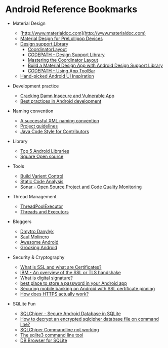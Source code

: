 # Android Reference Bookmarks

+ Material Design
	+ [http://www.materialdoc.com](http://www.materialdoc.com)
	+ [Material Design for PreLollipop Devices](https://snow.dog/blog/getting-material-design-for-pre-lollipop-devices-with-appcompat-v21/)	
	+ [Design support Library](https://android-developers.googleblog.com/2015/05/android-design-support-library.html)
		+ [CoordinatorLayout](https://guides.codepath.com/android/Handling-Scrolls-with-CoordinatorLayout)	
		+ [CODEPATH - Design Support Library](https://guides.codepath.com/android/Design-Support-Library)
		+ [Mastering the Coordinator Layout](http://saulmm.github.io/mastering-coordinator)	
		+ [Build a Material Design App with Android Design Support Library](https://codelabs.developers.google.com/codelabs/material-design-style/index.html?index=..%2F..%2Findex#0)
		+ [CODEPATH - Using App ToolBar](https://guides.codepath.com/android/Using-the-App-Toolbar)
	+ [Hand-picked Android UI Inspiration](https://www.uplabs.com/posts/c/material/resources/platform/android)	
	
+ Development practice
	+ [Cracking Damn Insecure and Vulnerable App](http://www.androidpentesting.com/2016/03/cracking-damn-insecure-and-vulnerable.html)
	+ [Best practices in Android development](https://github.com/futurice/android-best-practices)
	
+ Naming convention
	+ [A successful XML naming convention](https://jeroenmols.com/blog/2016/03/07/resourcenaming/)
	+ [Project guidelines](https://github.com/ribot/android-guidelines/blob/master/project_and_code_guidelines.md)
	+ [Java Code Style for Contributors](https://source.android.com/source/code-style)
	
+ Library
	+ [Top 5 Android Libraries](https://infinum.co/the-capsized-eight/top-5-android-libraries-every-android-developer-should-know-about)
	+ [Square Open source](http://square.github.io)
	
+ Tools
	+ [Build Varient Control](https://blog.grandcentrix.net/how-to-install-different-app-variants-on-one-android-device/)
	+ [Static Code Analysis](http://vincentbrison.com/2014/07/19/how-to-improve-quality-and-syntax-of-your-android-code/)
	+ [Sonar - Open Source Project and Code Quality Monitoring](http://www.methodsandtools.com/tools/tools.php?sonar)
	
+ Thread Management 
	+ [ThreadPoolExecutor](http://codetheory.in/android-java-executor-framework/)
	+ [Threads and Executors](http://winterbe.com/posts/2015/04/07/java8-concurrency-tutorial-thread-executor-examples/)
	
+ Bloggers
	+ [Dmytro Danylyk](https://dmytrodanylyk.com)
	+ [Saul Molinero](http://saulmm.github.io)
	+ [Awesome Android](https://yq.aliyun.com/articles/27000)
	+ [Grooking Android](https://www.grokkingandroid.com)
	
+ Security & Cryptography
	+ [What is SSL and what are Certificates?](http://tldp.org/HOWTO/SSL-Certificates-HOWTO/x64.html)
	+ [IBM - An overview of the SSL or TLS handshake](https://www.ibm.com/support/knowledgecenter/SSFKSJ_7.1.0/com.ibm.mq.doc/sy10660_.htm)
	+ [What is digital signature?](http://searchsecurity.techtarget.com/definition/digital-signature)
  	+ [best place to store a password in your Android app](http://www.androidauthority.com/where-is-the-best-place-to-store-a-password-in-your-android-app-597197/)
  	+ [Securing mobile banking on Android with SSL certificate pinning](https://infinum.co/the-capsized-eight/securing-mobile-banking-on-android-with-ssl-certificate-pinning)
  	+ [How does HTTPS actually work?](http://robertheaton.com/2014/03/27/how-does-https-actually-work/)
  	
+ SQLite Fun
	+ [SQLChiper - Secure Android Database in SQLite](http://www.informit.com/articles/article.aspx?p=2268753&seqNum=3)
	+ [How to decrypt an encrypted sqlcipher database file on command line?](https://stackoverflow.com/questions/25132477/how-to-decrypt-an-encrypted-sqlcipher-database-file-on-command-line) 
	+ [SQLChiper Commandline not working ](https://stackoverflow.com/questions/19602599/sqlcipher-command-line-not-working) 
	+ [The sqlite3 command line tool](http://zetcode.com/db/sqlite/tool/) 
	+ [DB Browser for SQLite](http://sqlitebrowser.org)
	
	
		
  	